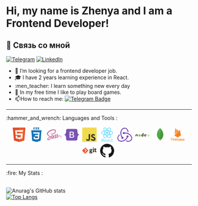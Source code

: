 # Hi, my name is Zhenya and I am a Frontend Developer!
## 🔗 Связь со мной

[![Telegram](https://img.shields.io/badge/-Telegram-090909?style=for-the-badge&logo=telegram&logoColor=27A0D9)](https://t.me/Guzeev_96)
[![LinkedIn](https://img.shields.io/badge/-LinkedIn-090909?style=for-the-badge&logo=linkedin&logoColor=007BB6)](https://www.linkedin.com/in/evgeny-guzeev-7aa5b71a2/)

- :mag_right: I’m looking for a frontend developer job.
- :mortar_board: I have 2 years learning experience in React.
- :men_teacher: I learn something new every day
- :tea: In my free time I like to play board games. 
- :mailbox:How to reach me: [![Telegram Badge](https://img.shields.io/badge/-Aller_Fl-blue?style=flat&logo=Telegram&logoColor=white)](https://t.me/Aller_Fl)
<hr/>
:hammer_and_wrench: Languages and Tools :

<div align="center">
  <br/>
  <img src="https://github.com/devicons/devicon/blob/master/icons/html5/html5-original.svg" title="HTML5" alt="HTML" width="40" height="40"/>&nbsp;
  <img src="https://github.com/devicons/devicon/blob/master/icons/css3/css3-plain-wordmark.svg"  title="CSS3" alt="CSS" width="40" height="40"/>&nbsp;
  <img src="https://github.com/devicons/devicon/blob/master/icons/sass/sass-original.svg"  title="SASS" alt="SASS" width="40" height="40"/>&nbsp;
  <img src="https://github.com/devicons/devicon/blob/master/icons/bootstrap/bootstrap-plain.svg" title="Bootstrap" alt="Bootstrap" width="40" height="40"/>&nbsp;
  <img src="https://github.com/devicons/devicon/blob/master/icons/javascript/javascript-original.svg" title="JavaScript" alt="JavaScript" width="40" height="40"/>&nbsp;
  <img src="https://github.com/devicons/devicon/blob/master/icons/react/react-original-wordmark.svg" title="React" alt="React" width="40" height="40"/>&nbsp;
  <img src="https://github.com/devicons/devicon/blob/master/icons/redux/redux-original.svg" title="Redux" alt="Redux " width="40" height="40"/>&nbsp;
  <img src="https://github.com/devicons/devicon/blob/master/icons/nodejs/nodejs-original-wordmark.svg" title="NodeJS" alt="NodeJS" width="40" height="40"/>&nbsp;
  <img src="https://github.com/devicons/devicon/blob/master/icons/mongodb/mongodb-original.svg" title="MongoDB" alt="MongoDB" width="40" height="40"/>&nbsp;
  <img src="https://github.com/devicons/devicon/blob/master/icons/firebase/firebase-plain-wordmark.svg" title="Firebase" alt="Firebase" width="40" height="40"/>&nbsp;
  <img src="https://github.com/devicons/devicon/blob/master/icons/git/git-original-wordmark.svg" title="Git" alt="Git" width="40" height="40"/>&nbsp;
  <img src="https://github.com/devicons/devicon/blob/master/icons/github/github-original.svg" title="GitHub" alt="GitHub" width="40" height="40"/>&nbsp;
</div>
<hr/>
:fire: My Stats :
<div>
 <br/>

![Anurag's GitHub stats](https://github-readme-stats.vercel.app/api?username=GuzeevZhenya&show_icons=true&theme=radical)
  <br/>
[![Top Langs](https://github-readme-stats.vercel.app/api/top-langs/?username=GuzeevZhenya&layout=compact)](https://github.com/GuzeevZhenya/github-readme-stats)
